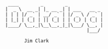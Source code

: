 
                  ____        _        _             
                 |  _ \  __ _| |_ __ _| | ___   __ _ 
                 | | | |/ _` | __/ _` | |/ _ \ / _` |
                 | |_| | (_| | || (_| | | (_) | (_| |
                 |____/ \__,_|\__\__,_|_|\___/ \__, |
                                               |___/ 

                        Jim Clark

